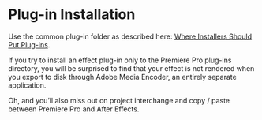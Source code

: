 <a id="ppro-plug-in-installation"></a>

# Plug-in Installation

Use the common plug-in folder as described here: [Where Installers Should Put Plug-ins](../intro/where-installers-should-put-plug-ins.md#intro-where-installers-should-put-plug-ins).

If you try to install an effect plug-in only to the Premiere Pro plug-ins directory, you will be surprised to find that your effect is not rendered when you export to disk through Adobe Media Encoder, an entirely separate application.

Oh, and you’ll also miss out on project interchange and copy / paste between Premiere Pro and After Effects.
